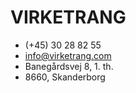 # VIRKETRANG

-   (+45) 30 28 82 55
-   <info@virketrang.com>
-   Banegårdsvej 8, 1. th.
-   8660, Skanderborg
